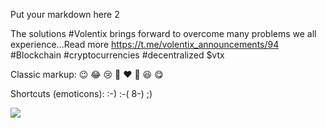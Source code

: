 Put your markdown here 2

The solutions #Volentix brings forward to overcome many problems we all experience...Read more 
https://t.me/volentix_announcements/94
#Blockchain #cryptocurrencies #decentralized $vtx

Classic markup: :wink: :joy: :cry: :angel: :heart: :beers: :laughing: :yum:

Shortcuts (emoticons): :-) :-( 8-) ;)

![](../assets/proposals_bg.png)
